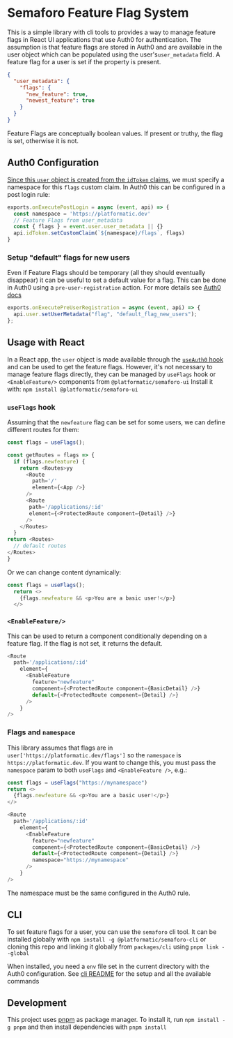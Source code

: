 # Semaforo Feature Flag System

This is a simple library with cli tools to provides a way to manage feature flags in React UI applications that use Auth0 for authentication.
The assumption is that feature flags are stored in Auth0 and are available in the user object which can be populated using the user's`user_metadata` field.
A feature flag for a user is set if the property is present.

```json
{
  "user_metadata": {
    "flags": {
      "new_feature": true,
      "newest_feature": true
    }
  }
}
```
Feature Flags are conceptually boolean values. If present or truthy, the flag is set, otherwise it is not.

## Auth0 Configuration

[Since this `user` object is created from the `idToken` claims](https://community.auth0.com/t/how-do-i-get-user-metadata-in-the-login/71465), we must specify a namespace for this `flags` custom claim.
In Auth0 this can be configured in a post login rule:

```js
exports.onExecutePostLogin = async (event, api) => {
  const namespace = 'https://platformatic.dev'  
  // Feature Flags from user_metadata
  const { flags } = event.user.user_metadata || {}
  api.idToken.setCustomClaim(`${namespace}/flags`, flags)
}
```

### Setup "default" flags for new users
Even if Feature Flags should be temporary (all they should eventually disappear) it can be useful to set a default value for a flag. This can be done in Auth0 using a `pre-user-registration` action. 
For more details see [Auth0 docs](https://auth0.com/docs/customize/actions/flows-and-triggers/pre-user-registration-flow#set-metadata-in-the-user-profile)

```js
exports.onExecutePreUserRegistration = async (event, api) => {
  api.user.setUserMetadata("flag", "default_flag_new_users");  
};
```
## Usage with React

In a React app, the `user` object is made available through the [`useAuth0` hook](https://auth0.github.io/auth0-react/functions/useAuth0.html) and can be used to get the feature flags.
However, it's not necessary to manage feature flags directly, they can be managed by `useFlags` hook or `<EnableFeature/>` components from `@platformatic/semaforo-ui`
Install it with: `npm install @platformatic/semaforo-ui`


### `useFlags` hook
Assuming that the `newfeature` flag can be set for some users, we can define different routes for them:

```js
const flags = useFlags();

const getRoutes = flags => {
  if (flags.newfeature) {
    return <Routes>yy
      <Route
        path='/'
        element={<App />}
      />
      <Route
       path='/applications/:id'
       element={<ProtectedRoute component={Detail} />}
      />
    </Routes>
  } 
return <Routes> 
  // default routes
</Routes>
}
```
Or we can change content dynamically:


```js
const flags = useFlags();
  return <>
    {flags.newfeature && <p>You are a basic user!</p>}
  </>
``` 

### `<EnableFeature/>`
This can be used to return a component conditionally depending on a feature flag. If the flag is not set, it returns the default.

```js
<Route
  path='/applications/:id'
    element={
      <EnableFeature
        feature="newfeature"
        component={<ProtectedRoute component={BasicDetail} />}
        default={<ProtectedRoute component={Detail} />}
      />
    }
/>
```

### Flags and `namespace`
This library assumes that flags are in `user['https://platformatic.dev/flags']` so the `namespace` is `https://platformatic.dev`. If you want to change this, you must pass the `namespace` param to both `useFlags` and `<EnableFeature />`, e.g.:

```js
const flags = useFlags("https://mynamespace")
return <>
  {flags.newfeature && <p>You are a basic user!</p>}
</>
```

```js
<Route
  path='/applications/:id'
    element={
      <EnableFeature
        feature="newfeature"
        component={<ProtectedRoute component={BasicDetail} />}
        default={<ProtectedRoute component={Detail} />}
        namespace="https://mynamespace"
      />
    }
/>
```
The namespace must be the same configured in the Auth0 rule.

## CLI
To set feature flags for a user, you can use the `semaforo` cli tool. It can be installed globally with `npm install -g @platformatic/semaforo-cli` or cloning this repo and linking it globally from `packages/cli` using `pnpm link --global`

When installed, you need a `env` file set in the current directory with the Auth0 configuration. See [cli README](packages/semaforo-cli/README.md) for the setup and all the available commands

## Development
This project uses [pnpm](https://pnpm.io/) as package manager. To install it, run `npm install -g pnpm` and then install dependencies with `pnpm install`


